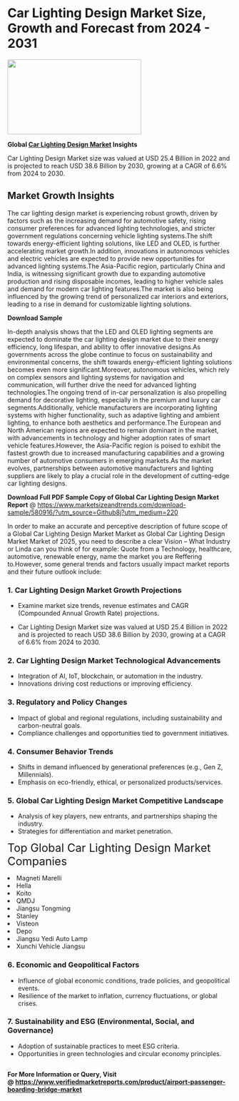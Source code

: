 <H1>Car Lighting Design Market Size, Growth and Forecast from 2024 - 2031</H1><img class="aligncenter size-medium wp-image-584254" src="https://thirdeyenews.in/wp-content/uploads/2024/09/Global-Market-Research-300x168.jpeg" alt="" width="300" height="168" /><p><strong>Global&nbsp;<a href="https://www.marketsizeandtrends.com/download-sample/580916/?utm_source=Github8j?utm_medium=220">Car Lighting Design Market</a> Insights</strong></p><p>Car Lighting Design Market size was valued at USD 25.4 Billion in 2022 and is projected to reach USD 38.6 Billion by 2030, growing at a CAGR of 6.6% from 2024 to 2030.</p><p><h2>Market Growth Insights</h2> <p>The car lighting design market is experiencing robust growth, driven by factors such as the increasing demand for automotive safety, rising consumer preferences for advanced lighting technologies, and stricter government regulations concerning vehicle lighting systems.The shift towards energy-efficient lighting solutions, like LED and OLED, is further accelerating market growth.In addition, innovations in autonomous vehicles and electric vehicles are expected to provide new opportunities for advanced lighting systems.The Asia-Pacific region, particularly China and India, is witnessing significant growth due to expanding automotive production and rising disposable incomes, leading to higher vehicle sales and demand for modern car lighting features.The market is also being influenced by the growing trend of personalized car interiors and exteriors, leading to a rise in demand for customizable lighting solutions.</p> <p><strong>Download Sample</strong></p> <p>In-depth analysis shows that the LED and OLED lighting segments are expected to dominate the car lighting design market due to their energy efficiency, long lifespan, and ability to offer innovative designs.As governments across the globe continue to focus on sustainability and environmental concerns, the shift towards energy-efficient lighting solutions becomes even more significant.Moreover, autonomous vehicles, which rely on complex sensors and lighting systems for navigation and communication, will further drive the need for advanced lighting technologies.The ongoing trend of in-car personalization is also propelling demand for decorative lighting, especially in the premium and luxury car segments.Additionally, vehicle manufacturers are incorporating lighting systems with higher functionality, such as adaptive lighting and ambient lighting, to enhance both aesthetics and performance.The European and North American regions are expected to remain dominant in the market, with advancements in technology and higher adoption rates of smart vehicle features.However, the Asia-Pacific region is poised to exhibit the fastest growth due to increased manufacturing capabilities and a growing number of automotive consumers in emerging markets.As the market evolves, partnerships between automotive manufacturers and lighting suppliers are likely to play a crucial role in the development of cutting-edge car lighting designs.<p><span class=""><strong>Download Full PDF Sample Copy of Global Car Lighting Design Market Report</strong> @ <a href="https://www.marketsizeandtrends.com/download-sample/580916/?utm_source=Github8j?utm_medium=220" target="_blank">https://www.marketsizeandtrends.com/download-sample/580916/?utm_source=Github8j?utm_medium=220</a></span></p><p>In order to make an accurate and perceptive description of future scope of a Global&nbsp;Car Lighting Design Market Market as Global&nbsp;Car Lighting Design Market Market of 2025, you need to describe a clear Vision &ndash; What Industry or Linda can you think of for example: Quote from a Technology, healthcare, automotive, renewable energy, name the market you are Reffering to.However, some general trends and factors usually impact market reports and their future outlook include:</p><h3>1.&nbsp;<strong>Car Lighting Design Market Growth Projections</strong></h3><ul><li>Examine market size trends, revenue estimates and CAGR (Compounded Annual Growth Rate) projections.</li><li><p>Car Lighting Design Market size was valued at USD 25.4 Billion in 2022 and is projected to reach USD 38.6 Billion by 2030, growing at a CAGR of 6.6% from 2024 to 2030.</p></li></ul><h3>2.&nbsp;<strong>Car Lighting Design Market Technological Advancements</strong></h3><ul><li>Integration of AI, IoT, blockchain, or automation in the industry.</li><li>Innovations driving cost reductions or improving efficiency.</li></ul><h3>3.&nbsp;<strong>Regulatory and Policy Changes</strong></h3><ul><li>Impact of global and regional regulations, including sustainability and carbon-neutral goals.</li><li>Compliance challenges and opportunities tied to government initiatives.</li></ul><h3>4.&nbsp;<strong>Consumer Behavior Trends</strong></h3><ul><li>Shifts in demand influenced by generational preferences (e.g., Gen Z, Millennials).</li><li>Emphasis on eco-friendly, ethical, or personalized products/services.</li></ul><h3>5.&nbsp;<strong>Global Car Lighting Design Market Competitive Landscape</strong></h3><ul><li>Analysis of key players, new entrants, and partnerships shaping the industry.</li><li>Strategies for differentiation and market penetration.</li></ul><p data-pm-slice="1 1 []"><span style="color: inherit; font-family: inherit; font-size: 25px;">Top Global Car Lighting Design Market Companies</span></p><div class="" data-test-id=""><p><li>Magneti Marelli</li><li> Hella</li><li> Koito</li><li> QMDJ</li><li> Jiangsu Tongming</li><li> Stanley</li><li> Visteon</li><li> Depo</li><li> Jiangsu Yedi Auto Lamp</li><li> Xunchi Vehicle Jiangsu</li></p></div><h3>6.&nbsp;<strong>Economic and Geopolitical Factors</strong></h3><ul><li>Influence of global economic conditions, trade policies, and geopolitical events.</li><li>Resilience of the market to inflation, currency fluctuations, or global crises.</li></ul><h3>7.&nbsp;<strong>Sustainability and ESG (Environmental, Social, and Governance)</strong></h3><ul><li>Adoption of sustainable practices to meet ESG criteria.</li><li>Opportunities in green technologies and circular economy principles.</li></ul><h2><strong style="font-size: 14px;">For More Information or Query, Visit @&nbsp;</strong><a style="background-color: #ffffff; font-size: 14px;" href="https://www.marketsizeandtrends.com/report/car-lighting-design-market/" target="_blank">https://www.verifiedmarketreports.com/product/airport-passenger-boarding-bridge-market</a></h2>